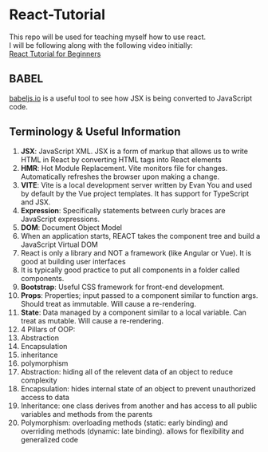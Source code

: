 # React-Tutorial

This repo will be used for teaching myself how to use react.  
I will be following along with the following video initially:  
[React Tutorial for Beginners](https://www.youtube.com/watch?v=SqcY0GlETPk)

## BABEL
[babeljs.io](https://babeljs.io/repl) is a useful tool to see how JSX is being converted to JavaScript code.

## Terminology & Useful Information
1. **JSX**: JavaScript XML. JSX is a form of markup that allows us to write HTML in React by converting HTML tags into React elements
2. **HMR**: Hot Module Replacement. Vite monitors file for changes. Automatically refreshes the browser upon making a change.
3. **VITE**: Vite is a local development server written by Evan You and used by default by the Vue project templates. It has support for TypeScript and JSX.
4. **Expression**: Specifically statements between curly braces are JavaScript expressions.
5. **DOM**: Document Object Model
6. When an application starts, REACT takes the component tree and build a JavaScript Virtual DOM
7. React is only a library and NOT a framework (like Angular or Vue). It is good at building user interfaces
8. It is typically good practice to put all components in a folder called components.
9. **Bootstrap**: Useful CSS framework for front-end development.
10. **Props**: Properties; input passed to a component similar to function args. Should treat as immutable. Will cause a re-rendering.
11. **State**: Data managed by a component similar to a local variable. Can treat as mutable. Will cause a re-rendering.
12. 4 Pillars of OOP:
  1. Abstraction
  2. Encapsulation
  3. inheritance
  4. polymorphism
13. Abstraction: hiding all of the relevent data of an object to reduce complexity
14. Encapsulation: hides internal state of an object to prevent unauthorized access to data
15. Inheritance: one class derives from another and has access to all public variables and methods from the parents
16. Polymorphism: overloading methods (static: early binding) and overriding methods (dynamic: late binding). allows for flexibility and generalized code

